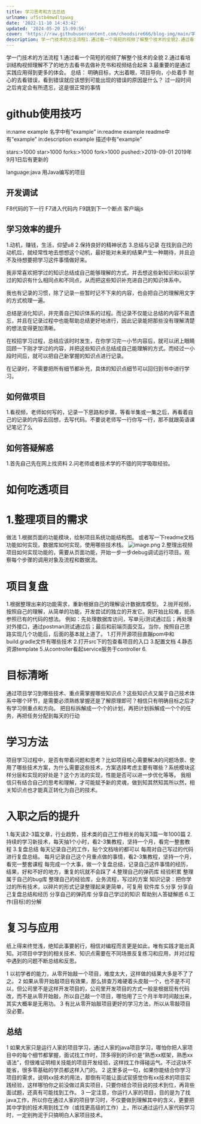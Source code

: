 ```yaml
---
title: 学习思考和方法总结
urlname: uf5stb4mwdltpwxg
date: '2022-11-10 14:43:42'
updated: '2024-05-20 15:09:56'
cover: 'https://raw.githubusercontent.com/choodsire666/blog-img/main/学习思考和方法总结/6d42ba273e85331e242efd9e2c03851c.png'
description: 学一门技术的方法流程1.通过看一个简短的视频了解整个技术的全貌2.通过看培训结构视频理解不了的地方去看书去做补充书和视频结合起来3.最重要的是通过实践应用得到更多的体会。      总结：明确目标，大出着眼，项目导向，小处着手耐心的去看错误，看到错误就应该想到可能出现的错误的原因是什么？过一段...
---
```

学一门技术的方法流程
1.通过看一个简短的视频了解整个技术的全貌
2.通过看培训结构视频理解不了的地方去看书去做补充书和视频结合起来
3.最重要的是通过实践应用得到更多的体会。
      总结：
明确目标，大出着眼，项目导向，小处着手
耐心的去看错误，看到错误就应该想到可能出现的错误的原因是什么？
过一段时间之后肯定会有所遗忘，这是很正常的事情

# github使用技巧
in:name example		名字中有“example”
in:readme example		readme中有“example”
in:description example	描述中有“example”

stars:>1000		star>1000
forks:>1000		fork>1000
pushed:>2019-09-01		2019年9月1日后有更新的

language:java		用Java编写的项目
## 开发调试
F8代码的下一行
F7进入代码内
F9跳到下一个断点
客户端js
## 学习效率的提升
1.动机，赚钱，生活，仰望u8
2.保持良好的精神状态
3.总结与记录
在找到自己的动机后，就经常性地去想想这个动机，最好能对未来的结果产生一种期待，并且迫不及待想要把学习这件事情做好来。

我非常喜欢把学过的知识总结成自己能够理解的方式，并去想这些新知识和以前学过的知识有什么相同点和不同点，从而把这些知识补充进自己的知识体系中。

我也有记录的习惯，除了记录一些暂时记不下来的内容，也会把自己的理解用文字的方式梳理一遍。

总结是消化知识，并完善自己知识体系的过程。而记录不仅能让总结的内容不易遗忘，并且在记录过程中也能帮助总结更好地进行，因此记录能把那些没有理解清楚的想法变得更加清晰。

在校招学习过程，总结应该时时发生，在你学习完一小节内容后，就可以闭上眼睛回顾一下刚才学过的内容，并把这些知识点总结成自己能理解的方式。而经过一小段时间后，就可以把自己新掌握的知识点进行记录。

在记录时，不需要把所有细节都补充，具体的知识点细节可以回归到书中进行学习。
## 如何做项目
1.看视频，老师如何写的，记录一下思路和步骤，等看半集或一集之后，再看着自己的记录的内容去回想，去写代码。不要说老师写一行你写一行，那不就跟英语课记笔记了么
## 如何答疑解惑
1.首先自己先在网上找资料
2.问老师或者技术学的不错的同学吸取经验。
# 如何吃透项目
# 1.整理项目的需求
做法
1.根据页面的功能模块，绘制项目系统功能结构图。
或者写一下readme文档功能如何实现，数据库如何实现，使用哪些技术栈。
![image.png](https://raw.githubusercontent.com/choodsire666/blog-img/main/学习思考和方法总结/6d42ba273e85331e242efd9e2c03851c.png)
2.整理出视频项目如何实现功能的，需要从页面功能，开始一步一步debug调试运行项目。观察每个步骤的调用对象及流程和数据流。
# 项目复盘
1.根据整理出来的功能需求，重新根据自己的理解设计数据库模型。
2.抛开视频，按照自己的理解，从简单的功能，开发尝试的独立的开发它。刚开始比较难，扼杀参照已有的代码的想法。
例如：先处理数据库访问，写单元i测试通过后；再处理对外接口，通过postman测试通过后；最后和前端页面交互。当你，按照自己思路实现几个功能后，后面的基本就上道了。
1.打开开源项目直蹦pom中和build.gradle文件有哪些技术
2.打开src下的包查看项目的入口
3.配置文档
4.静态资源template
5.从controller看起service服务于controller
6.
# 目标清晰
通过项目学习到哪些技术、重点需掌握哪些知识点？这些知识点又属于自己技术体系中哪个环节，是需要必须熟练掌握还是了解原理即可？相信只有明确目标之后才有学习侧重点和方向。
把目标拆解成一个个的计划，再把计划拆解成一个个的任务，再把任务分配到每天的行动

# 学习方法
项目学习过程中，是否有带着问题和思考？比如项目核心需要解决的问题场景、使用了哪些技术方案，为什么需要这些技术，方案选择考虑主要有哪些？系统模块这样分层和实现的好处是？这个方法的实现，性能是否可以进一步优化等等。
我相信只有结合自己的思考和理解，才可能赋予新的灵魂，做到知其然知其所以然，相关知识点也才能真正转化为自己的技术。
# 入职之后的提升
1.每天读2-3篇文章，行业趋势，技术类的自己工作相关的每天3篇一年1000篇
2.持续的学习新技术，每天抽1个小时，看2-3集教程，坚持一个月，看完一整套教程
3.复盘总结
每天记录自己的工作，贴个文档啥的都可以
每周对自己写过的代码进行复盘总结。
每月记录自己这个月重点做的事情，看2-3集教程，坚持一个月，看完一整套课程
每完成一个大事，做一个复盘总结，记录自己这件事情的经历，结果，好和不好的地方，重复的坑就不会踩了
4.整理自己的弹药库
经验积累
整理属于自己的bug库
整理自己的经验库，业务流程，写过的方案
知识记录：把你学过的所有技术，以碎片的形式记录整理起来更简单，可复用
软件库
5.分享
分享自己复盘总结和经历
分享自己的弹药库
分享自己学过的知识
帮助别人答疑解惑
6.工作(目标)的分解




# 复习与应用
纸上得来终觉浅，绝知此事要躬行，相信对编程而言更是如此，唯有实践才能出真知。对项目中学到的相关技术、知识点需要在不同场景反复练习和应用，并对过程中遇到的问题不断总结和反思。

1 以初学者的能力，从零开始敲一个项目，难度太大，这样做的结果大多是不了了之。
2 如果从零开始敲项目有效果，那么排查万难硬着头皮敲一个，也不是不可以，但公司里不是这样开发项目的，公司里开发项目的方式一般是根据现有代码改，而不是从零开始敲，所以自己敲一个项目，哪怕用了三个月半年时间敲出来，其实大概率是无用功。
3 有比从零开始敲项目更好的学习方法，所以从零敲项目没必要。
## 总结
1 如果大家只是运行人家的项目学习，通过人家的java项目学习，哪怕你把人家项目中的每个细节都掌握，面试找工作时，顶多得到的评价是“熟悉xx框架，熟悉xx语法”，但很难证明相关技能的项目开发经验，这样找工作得碰运气。不过这块不能省，很多零基础的学员都这样入门的。
2 这里多说一句，如果你能结合你学习项目的需求，说明xx技术的用法，那倒有可能让面试官感觉你有xx技术的项目实践经验，这样哪怕你之前没做过真实项目，只要你结合项目说的技术到位，再背些面试题，还真有可能找到工作。
3 一定注意，你运行人家的项目，目的是为了找java工作，所以你在通过人家的项目学习时，不仅要做到理解其中的含义，更要把其中学到的技术用到找工作（或找更高级的工作）上，所以通过运行人家代码学习时，一定别拘泥于只搞明白人家项目技术。




